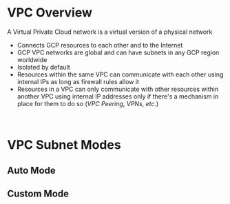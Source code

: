 # VPC Overview

A Virtual Private Cloud network is a virtual version of a physical network

* Connects GCP resources to each other and to the Internet
* GCP VPC networks are global and can have subnets in any GCP region worldwide
* Isolated by default
* Resources within the same VPC can communicate with each other using internal IPs as long as firewall rules allow it
* Resources in a VPC can only communicate with other resources within another VPC using internal IP addresses only if there's a mechanism in place for them to do so (*VPC Peering*, *VPNs*, *etc.*)


<br>

# VPC Subnet Modes

## Auto Mode

## Custom Mode